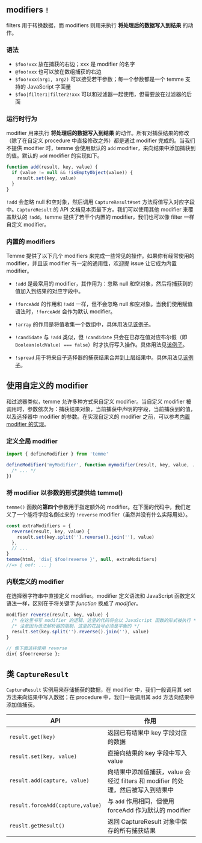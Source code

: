 ## modifiers `!`

filters 用于转换数据，而 modifiers 则用来执行 **将处理后的数据写入到结果** 的动作。

### 语法

- `$foo!xxx` 放在捕获的右边；xxx 是 modifier 的名字
- `@foo!xxx` 也可以放在数组捕获的右边
- `$foo!xxx(arg1, arg2)` 可以接受若干参数；每一个参数都是一个 temme 支持的 JavaScript 字面量
- `$foo|filter1|filter2!xxx` 可以和过滤器一起使用，但需要放在过滤器的后面

### 运行时行为

modifier 用来执行 **将处理后的数据写入到结果** 的动作。所有对捕获结果的修改（除了在自定义 procedure 中直接修改之外）都是通过 modifier 完成的。当我们不提供 modifier 时，temme 会使用默认的 `add` modifier，来向结果中添加捕获到的值。默认的 `add` modifier 的实现如下。

```JavaScript
function add(result, key, value) {
  if (value != null && !isEmptyObject(value)) {
    result.set(key, value)
  }
}
```

`!add` 会忽略 null 和空对象，然后调用 `CaptureResult#set` 方法将值写入对应字段中。`CaptureResult` 的 API 文档见本页最下方。我们可以使用其他 modifier 来覆盖默认的 `!add`。temme 提供了若干个内置的 modifier，我们也可以像 filter 一样自定义 modifier。

### 内置的 modifiers

Temme 提供了以下几个 modifiers 来完成一些常见的操作。如果你有经常使用的 modifier，并且该 modifier 有一定的通用性，欢迎提 issue 让它成为内置 modifier。

- `!add` 是最常用的 modifier，其作用为：忽略 null 和空对象，然后将捕获到的值加入到结果的对应字段中。

- `!forceAdd` 的作用和 `!add` 一样，但不会忽略 null 和空对象。当我们使用赋值语法时，`!forceAdd` 会作为默认 modifier。

- `!array` 的作用是将值收集一个数组中，具体用法见[该例子](https://temme.js.org?example=modifier-array)。

- `!candidate` 与 `!add` 类似，但 `!candidate` 只会在已存在值对应布尔假（即 `Boolean(oldValue) === false`）时才执行写入操作。具体用法见[该例子](https://temme.js.org?example=modifier-candidate)。

- `!spread` 用于将来自子选择器的捕获结果合并到上层结果中。具体用法见[该例子](https://temme.js.org?example=modifier-spread)。

## 使用自定义的 modifier

和过滤器类似，temme 允许多种方式来自定义 modifier。当自定义 modifier 被调用时，参数依次为：捕获结果对象，当前捕获中声明的字段，当前捕获到的值，以及选择器中 modifier 的参数。在实现自定义的 modifier 之前，可以参考[内置 modifier 的实现](/packages/temme/src/modifiers.ts)。

### 定义全局 modifier

```JavaScript
import { defineModifier } from 'temme'

defineModifier('myModifier', function mymodifier(result, key, value, ...args) {
  /* ... */
})
```

### 将 modifier 以参数的形式提供给 temme()

`temme()` 函数的**第四个**参数用于指定额外的 modifier。在下面的代码中，我们定义了一个能将字段名倒过来的 `!reverse` modifier（虽然并没有什么实际用处）。

```JavaScript
const extraModifiers = {
  reverse(result, key, value) {
    result.set(key.split('').reverse().join(''), value)
  },
  // ...
}
temme(html, 'div{ $foo!reverse }', null, extraModifiers)
//=> { oof: ... }
```

### 内联定义的 modifier

在选择器字符串中直接定义 modifier。modifier 定义语法和 JavaScript 函数定义语法一样，区别在于将关键字 _function_ 换成了 _modifier_。

```javascript
modifier reverse(result, key, value) {
  /* 在这里书写 modifier 的逻辑，这里的代码将会以 JavaScript 函数的形式被执行 */
  /* 注意因为语法解析器的限制，这里的花括号必须是平衡的 */
  result.set(key.split('').reverse().join(''), value)
}

// 像下面这样使用 reverse
div{ $foo!reverse };
```

## 类 `CaptureResult`

`CaptureResult` 实例用来存储捕获的数据，在 modifier 中，我们一般调用其 set 方法来向结果中写入数据；在 procedure 中，我们一般调用其 add 方法向结果中添加值捕获。

| API                              | 作用                                                                            |
| -------------------------------- | ------------------------------------------------------------------------------- |
| `result.get(key)`                | 返回已有结果中 key 字段对应的数据                                               |
| `result.set(key, value)`         | 直接向结果的 key 字段中写入 value                                               |
| `result.add(capture, value)`     | 向结果中添加值捕获，value 会经过 filters 和 modifier 的处理，然后被写入到结果中 |
| `result.forceAdd(capture,value)` | 与 `add` 作用相同，但使用 forceAdd 作为默认的 modifier                          |
| `reuslt.getResult()`             | 返回 CaptureResult 对象中保存的所有捕获结果                                     |
